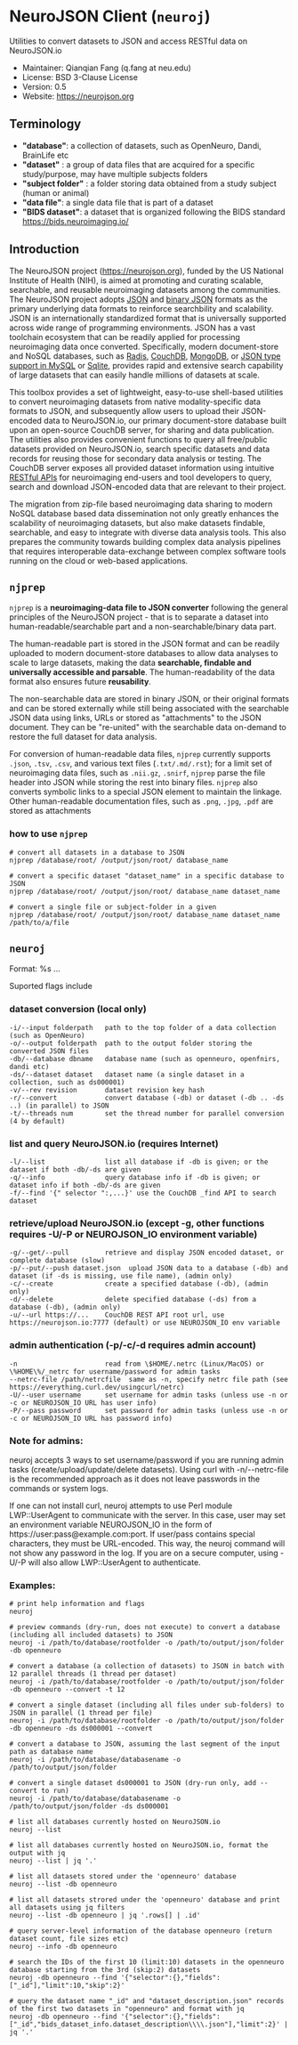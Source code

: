 NeuroJSON Client (`neuroj`)
============================

Utilities to convert datasets to JSON and access RESTful data on NeuroJSON.io

-   Maintainer: Qianqian Fang (q.fang at neu.edu)
-   License: BSD 3-Clause License
-   Version: 0.5
-   Website: <https://neurojson.org>

Terminology
--------------

- **"database"**: a collection of datasets, such as OpenNeuro, Dandi, BrainLife etc
- **"dataset"** : a group of data files that are acquired for a specific study/purpose, may have multiple subjects folders
- **"subject folder"** : a folder storing data obtained from a study subject (human or animal)
- **"data file"**: a single data file that is part of a dataset
- **"BIDS dataset"**: a dataset that is organized following the BIDS standard <https://bids.neuroimaging.io/>

Introduction
--------------

The NeuroJSON project (https://neurojson.org), funded by the US National Institute of Health (NIH),
is aimed at promoting and curating scalable, searchable, and reusable neuroimaging datasets among
the communities. The NeuroJSON project adopts [JSON](https://www.json.org/json-en.html) and
[binary JSON](https://json.nlohmann.me/features/binary_formats/) formats as the primary underlying
data formats to reinforce searchbility and scalability. JSON is an internationally standardized
format that is universally supported across wide range of programming environments. JSON has a
vast toolchain ecosystem that can be readily applied for processing neuroimaging data once
converted. Specifically, modern document-store and NoSQL databases, such as
[Radis](https://redis.io/), [CouchDB](https://couchdb.apache.org/), [MongoDB](https://www.mongodb.com/),
or [JSON type support in MySQL](https://dev.mysql.com/doc/refman/8.0/en/json.html) or
[Sqlite](https://www.sqlite.org/json1.html), provides rapid and extensive search capability
of large datasets that can easily handle millions of datasets at scale.

This toolbox provides a set of lightweight, easy-to-use shell-based utilities to convert
neuroimaging datasets from native modality-specific data formats to JSON, and subsequently
allow users to upload their JSON-encoded data to NeuroJSON.io, our primary document-store
database built upon an open-source CouchDB server, for sharing and data publication.
The utilities also provides convenient functions to query all free/public datasets provided
on NeuroJSON.io, search specific datasets and data records for reusing those for secondary
data analysis or testing. The CouchDB server exposes all provided dataset information using
intuitive [RESTful APIs](https://docs.couchdb.org/en/stable/api/index.html) for neuroimaging
end-users and tool developers to query, search and download JSON-encoded data that are
relevant to their project.

The migration from zip-file based neuroimaging data sharing to modern NoSQL database
based data dissemination not only greatly enhances the scalability of neuroimaging datasets,
but also make datasets findable, searchable, and easy to integrate with diverse
data analysis tools. This also prepares the community towards building complex data
analysis pipelines that requires interoperable data-exchange between complex software
tools running on the cloud or web-based applications.


`njprep`
--------------

`njprep` is a **neuroimaging-data file to JSON converter** following the general
principles of the NeuroJSON project - that is to separate a dataset
into human-readable/searchable part and a non-searchable/binary data part.

The human-readable part is stored in the JSON format and can be readily uploaded
to modern document-store databases to allow data analyses to scale to large
datasets, making the data **searchable, findable and universally accessible and
parsable**. The human-readability of the data format also ensures future **reusability**.

The non-searchable data are stored in binary JSON, or their original formats and
can be stored externally while still being associated with the searchable
JSON data using links, URLs or stored as "attachments" to the JSON document.
They can be "re-united" with the searchable data on-demand to restore the
full dataset for data analysis.

For conversion of human-readable data files, `njprep` currently supports
`.json`, `.tsv`, `.csv`, and various text files (`.txt/.md/.rst`); for a limit set
of neuroimaging data files, such as `.nii.gz`, `.snirf`, `njprep` parse the file
header into JSON while storing the rest into binary files. `njprep` also converts
symbolic links to a special JSON element to maintain the linkage. Other human-readable
documentation files, such as `.png`, `.jpg`, `.pdf` are stored as attachments

### how to use `njprep`
```shell
# convert all datasets in a database to JSON
njprep /database/root/ /output/json/root/ database_name

# convert a specific dataset "dataset_name" in a specific database to JSON
njprep /database/root/ /output/json/root/ database_name dataset_name

# convert a single file or subject-folder in a given 
njprep /database/root/ /output/json/root/ database_name dataset_name /path/to/a/file
```

`neuroj`
--------------
Format: %s <param1> <param2> ...

Suported flags include

### dataset conversion (local only)
```
-i/--input folderpath   path to the top folder of a data collection (such as OpenNeuro)
-o/--output folderpath  path to the output folder storing the converted JSON files
-db/--database dbname   database name (such as openneuro, openfnirs, dandi etc)
-ds/--dataset dataset   dataset name (a single dataset in a collection, such as ds000001)
-v/--rev revision       dataset revision key hash
-r/--convert            convert database (-db) or dataset (-db .. -ds ..) (in parallel) to JSON
-t/--threads num        set the thread number for parallel conversion (4 by default)
```
### list and query NeuroJSON.io (requires Internet)
```
-l/--list               list all database if -db is given; or the dataset if both -db/-ds are given
-q/--info               query database info if -db is given; or dataset info if both -db/-ds are given
-f/--find '{" selector ":,...}' use the CouchDB _find API to search dataset
```

### retrieve/upload NeuroJSON.io (except -g, other functions requires -U/-P or NEUROJSON_IO environment variable)
```
-g/--get/--pull         retrieve and display JSON encoded dataset, or complete database (slow)
-p/--put/--push dataset.json  upload JSON data to a database (-db) and dataset (if -ds is missing, use file name), (admin only)
-c/--create             create a specified database (-db), (admin only)
-d/--delete             delete specified database (-ds) from a database (-db), (admin only)
-u/--url https://...    CouchDB REST API root url, use https://neurojson.io:7777 (default) or use NEUROJSON_IO env variable
```
### admin authentication (-p/-c/-d requires admin account)
```
-n                      read from \$HOME/.netrc (Linux/MacOS) or \%HOME\%/_netrc for username/password for admin tasks
--netrc-file /path/netrcfile  same as -n, specify netrc file path (see https://everything.curl.dev/usingcurl/netrc)
-U/--user username      set username for admin tasks (unless use -n or -c or NEUROJSON_IO URL has user info)
-P/--pass password      set password for admin tasks (unless use -n or -c or NEUROJSON_IO URL has password info)
```

### Note for admins:
neuroj accepts 3 ways to set username/password if you are running admin tasks (create/upload/update/delete datasets).
Using curl with -n/--netrc-file is the recommended approach as it does not leave passwords in the commands or system logs.

If one can not install curl, neuroj attempts to use Perl module LWP::UserAgent to communicate with the server.
In this case, user may set an environment variable NEUROJSON_IO in the form of https://user:pass\@example.com:port.
If user/pass contains special characters, they must be URL-encoded. This way, the neuroj command will not show
any password in the log. If you are on a secure computer, using -U/-P will also allow LWP::UserAgent to authenticate.

### Examples:

```shell
# print help information and flags
neuroj

# preview commands (dry-run, does not execute) to convert a database (including all included datasets) to JSON
neuroj -i /path/to/database/rootfolder -o /path/to/output/json/folder -db openneuro

# convert a database (a collection of datasets) to JSON in batch with 12 parallel threads (1 thread per dataset)
neuroj -i /path/to/database/rootfolder -o /path/to/output/json/folder -db openneuro --convert -t 12

# convert a single dataset (including all files under sub-folders) to JSON in parallel (1 thread per file)
neuroj -i /path/to/database/rootfolder -o /path/to/output/json/folder -db openneuro -ds ds000001 --convert

# convert a database to JSON, assuming the last segment of the input path as database name
neuroj -i /path/to/database/databasename -o /path/to/output/json/folder

# convert a single dataset ds000001 to JSON (dry-run only, add --convert to run)
neuroj -i /path/to/database/databasename -o /path/to/output/json/folder -ds ds000001

# list all databases currently hosted on NeuroJSON.io
neuroj --list

# list all databases currently hosted on NeuroJSON.io, format the output with jq
neuroj --list | jq '.'

# list all datasets stored under the 'openneuro' database
neuroj --list -db openneuro

# list all datasets strored under the 'openneuro' database and print all datasets using jq filters
neuroj --list -db openneuro | jq '.rows[] | .id'

# query server-level information of the database openneuro (return dataset count, file sizes etc)
neuroj --info -db openneuro

# search the IDs of the first 10 (limit:10) datasets in the openneuro database starting from the 3rd (skip:2) datasets
neuroj -db openneuro --find '{"selector":{},"fields":["_id"],"limit":10,"skip":2}'

# query the dataset name "_id" and "dataset_description.json" records of the first two datasets in "openneuro" and format with jq
neuroj -db openneuro --find '{"selector":{},"fields":["_id","bids_dataset_info.dataset_description\\\\.json"],"limit":2}' | jq '.'
```
